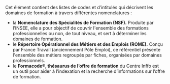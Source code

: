 Cet élément contient des listes de codes et d’intitulés qui décrivent les domaines de formation à travers différentes nomenclatures :

- la **Nomenclature des Spécialités de Formation (NSF).** Produite par l’INSEE, elle a pour objectif de couvrir l'ensemble des formations professionnelles ou non, de tout niveau, et sert à déterminer les domaines de formation.
- le **Répertoire Opérationnel des Métiers et des Emplois (ROME).** Conçu par France Travail (anciennement Pôle Emploi), ce référentiel présente l'ensemble des métiers regroupés par fiches, organisées par domaines professionnels.
- le **Formacode®, thésaurus de l’offre de formation** du Centre Inffo est un outil pour aider à l’indexation et la recherche d’informations sur l’offre de formation.
